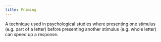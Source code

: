 ```yaml
---
title: Priming
---
```

A technique used in psychological studies where presenting one stimulus (e.g. part of a letter) before presenting another stimulus (e.g. whole letter) can speed up a response.
